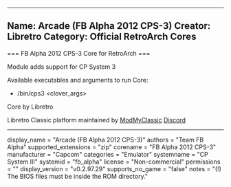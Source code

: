 -----------------------
Name: Arcade (FB Alpha 2012 CPS-3)
Creator: Libretro
Category: Official RetroArch Cores
-----------------------

=== FB Alpha 2012 CPS-3 Core for RetroArch ===

Module adds support for CP System 3

Available executables and arguments to run Core:
- /bin/cps3 <rom> <clover_args>

Core by Libretro

Libretro Classic platform maintained by [ModMyClassic](https://modmyclassic.com) [Discord](https://discordapp.com/invite/8gygsrw)

-----------------------

display_name = "Arcade (FB Alpha 2012 CPS-3)"
authors = "Team FB Alpha"
supported_extensions = "zip"
corename = "FB Alpha 2012 CPS-3"
manufacturer = "Capcom"
categories = "Emulator"
systemname = "CP System III"
systemid = "fb_alpha"
license = "Non-commercial"
permissions = ""
display_version = "v0.2.97.29"
supports_no_game = "false"
notes = "(!) The BIOS files must be inside the ROM directory."
